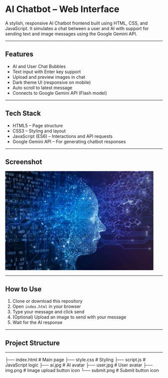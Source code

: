 # AI Chatbot – Web Interface

A stylish, responsive AI Chatbot frontend built using HTML, CSS, and JavaScript. It simulates a chat between a user and AI with support for sending text and image messages using the Google Gemini API.

---

## Features

- AI and User Chat Bubbles  
- Text input with Enter key support  
- Upload and preview images in chat  
- Dark theme UI (responsive on mobile)  
- Auto scroll to latest message  
- Connects to Google Gemini API (Flash model)

---

## Tech Stack

- HTML5 – Page structure  
- CSS3 – Styling and layout  
- JavaScript (ES6) – Interactions and API requests  
- Google Gemini API – For generating chatbot responses

---

## Screenshot

![Chat UI Preview](ai.jpg)

---

## How to Use

1. Clone or download this repository  
2. Open `index.html` in your browser  
3. Type your message and click send  
4. (Optional) Upload an image to send with your message  
5. Wait for the AI response

---

## Project Structure


---


├── index.html # Main page
├── style.css # Styling
├── script.js # JavaScript logic
├── ai.jpg # AI avatar
├── user.jpg # User avatar
├── img.png # Image upload button icon
└── submit.png # Submit button icon
